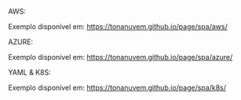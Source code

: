 AWS:

Exemplo disponível em: https://tonanuvem.github.io/page/spa/aws/

AZURE:

Exemplo disponível em: https://tonanuvem.github.io/page/spa/azure/

YAML & K8S:

Exemplo disponível em: https://tonanuvem.github.io/page/spa/k8s/
